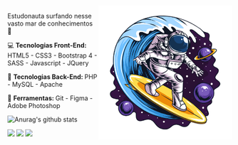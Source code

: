 <img src="/astronauta.png" min-width="300px" max-width="300px" width="300px" align="right" alt="Astronauta Surfando">

<p align="left"> 
  Estudonauta surfando nesse vasto mar de conhecimentos 🚀
</p>
  
<p align="left">
  💻 <strong>Tecnologias Front-End: </strong> HTML5 - CSS3 - Bootstrap 4 - SASS - Javascript - JQuery
</p>

<p align="left">
  🎲 <strong>Tecnologias Back-End: </strong> PHP - MySQL - Apache
</p>

<p align="left">
  💼 <strong>Ferramentas: </strong> Git - Figma - Adobe Photoshop
</p>

![Anurag's github stats](https://github-readme-stats.vercel.app/api?username=DhyonKeyllon&show_icons=true&theme=dracula)

<p align="left">
  <a href="mailto:dhyon.kpm@gmail.com" alt="Gmail">
  <img src="https://img.shields.io/badge/-Gmail-FF0000?style=flat-square&labelColor=FF0000&logo=gmail&logoColor=white&link=gabrield.developer@gmail.com" /></a>

  <a href="https://www.linkedin.com/in/dhyonkeyllon/" alt="Linkedin">
  <img src="https://img.shields.io/badge/-Linkedin-0e76a8?style=flat-square&logo=Linkedin&logoColor=white&link=https://www.linkedin.com/in/gabedev/" /></a>

  <a href="https://www.instagram.com/dh_keyllo/" alt="Instagram">
  <img src="https://img.shields.io/badge/-Instagram-DF0174?style=flat-square&labelColor=DF0174&logo=instagram&logoColor=white&link=https://www.instagram.com/phedrakeson/"/></a>
</p>
